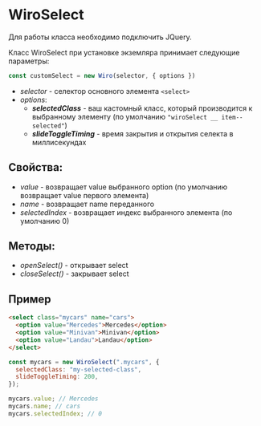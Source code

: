 # WiroSelect

Для работы класса необходимо подключить JQuery.

Класс WiroSelect при установке экземляра принимает следующие параметры:

```javascript
const customSelect = new Wiro(selector, { options })
```
- _selector_ - селектор основного элемента ```<select>```
- _options_:
  - ___selectedClass___ - ваш кастомный класс, который производится к выбранному элементу (по умолчанию ```"wiroSelect __ item--selected"```)
  - ___slideToggleTiming___ - время закрытия и открытия селекта в миллисекундах

## Свойства:

- _value_ - возвращает value выбранного option (по умолчанию возвращает value первого элемента)
- _name_ - возвращает name переданного
- _selectedIndex_ - возвращает индекс выбранного элемента (по умолчанию 0)

## Методы:

- _openSelect()_ - открывает select
- _closeSelect()_ - закрывает select

## Пример

```HTML
<select class="mycars" name="cars">
  <option value="Mercedes">Mercedes</option>
  <option value="Minivan">Minivan</option>
  <option value="Landau">Landau</option>
</select>
```

```javascript
const mycars = new WiroSelect(".mycars", {
  selectedClass: "my-selected-class",
  slideToggleTiming: 200,
});

mycars.value; // Mercedes
mycars.name; // cars
mycars.selectedIndex; // 0
```
